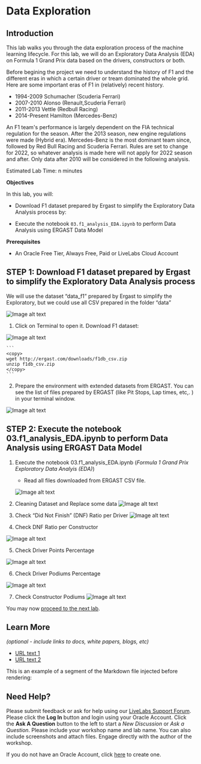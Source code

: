 # Data Exploration 

## Introduction

This lab walks you through the data exploration process of the machine learning lifecycle. For this lab, we will do an Exploratory Data Analysis (EDA) on Formula 1 Grand Prix data based on the drivers, constructors or both. 

Before begining the project we need to understand the history of F1 and the different eras in which a certain driver or tream dominated the whole grid. Here are some important eras of F1 in (relatively) recent history.
* 1994-2009 Schumacher (Scuderia Ferrari)
* 2007-2010 Alonso (Renault,Scuderia Ferrari)
* 2011-2013 Vettle (Redbull Racing)
* 2014-Present Hamilton (Mercedes-Benz)

An F1 team's performance is largely dependent on the FIA technical regulation for the season. After the 2013 season, new engine regulations were made (Hybrid era). Mercedes-Benz is the most dominant team since, followed by Red Bull Racing and Scuderia Ferrari. Rules are set to change for 2022, so whatever analysis is made here will not apply for 2022 season and after. Only data after 2010 will be considered in the following analysis.

Estimated Lab Time: n minutes


<b> Objectives </b>

In this lab, you will:
  * Download F1 dataset prepared by Ergast to simplify the Exploratory Data Analysis process by:

  * Execute the notebook ```03.f1_analysis_EDA.ipynb``` to perform Data Analysis using ERGAST Data Model

<b> Prerequisites </b>

* An Oracle Free Tier, Always Free, Paid or LiveLabs Cloud Account


## **STEP 1**:  Download F1 dataset prepared by Ergast to simplify the Exploratory Data Analysis process

We will use the dataset “data_f1” prepared by Ergast to simplify the Exploratory, but we could use all CSV prepared in the folder “data”

![Image alt text](./images/EDA.png)

1. Click on Terminal to open it. Download F1 dataset:
  
  ![Image alt text](./images/terminal.png)

    ``` 
    <copy>
    wget http://ergast.com/downloads/f1db_csv.zip
    unzip f1db_csv.zip
    </copy>
    ```

2. Prepare the environment with extended datasets from ERGAST. You can see the list of files prepared by ERGAST (like Pit Stops, Lap times, etc,. ) in your terminal window. 

  ![Image alt text](./images/files.png)


## **STEP 2:** Execute the notebook 03.f1_analysis_EDA.ipynb to perform Data Analysis using ERGAST Data Model

1. Execute the notebook 03.f1_analysis_EDA.ipynb (_Formula 1 Grand Prix Exploratory Data Analyis (EDA)_)

    * Read all files downloaded from ERGAST CSV file. 

    ![Image alt text](./images/execute.png)

  
2. Cleaning Dataset and Replace some data
    ![Image alt text](./images/clean.png)

3. Check “Did Not Finish” (DNF) Ratio per Driver
    ![Image alt text](./images/dnf.png)

4. Check DNF Ratio per Constructor

  ![Image alt text](./images/dnf_c.png)

5. Check Driver Points Percentage

  ![Image alt text](./images/dnf_d.png)

6. Check Driver Podiums Percentage

  ![Image alt text](./images/dnf-p.png)

7. Check Constructor Podiums
    ![Image alt text](./images/cp.png)

  
You may now [proceed to the next lab](#next).

## Learn More

*(optional - include links to docs, white papers, blogs, etc)*

* [URL text 1](http://docs.oracle.com)
* [URL text 2](http://docs.oracle.com)

This is an example of a segment of the Markdown file injected before rendering:

[](include:acknowledgements.md)

## Need Help?
Please submit feedback or ask for help using our [LiveLabs Support Forum](https://community.oracle.com/tech/developers/categories/livelabsdiscussions). Please click the **Log In** button and login using your Oracle Account. Click the **Ask A Question** button to the left to start a *New Discussion* or *Ask a Question*.  Please include your workshop name and lab name.  You can also include screenshots and attach files.  Engage directly with the author of the workshop.

If you do not have an Oracle Account, click [here](https://profile.oracle.com/myprofile/account/create-account.jspx) to create one.
